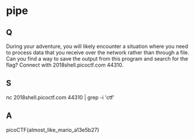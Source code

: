 
# pipe

## Q

During your adventure, you will likely encounter a situation where you need to process data that you receive over the network rather than through a file. Can you find a way to save the output from this program and search for the flag? Connect with 2018shell.picoctf.com 44310.

## S

nc 2018shell.picoctf.com 44310 | grep -i 'ctf'

## A

picoCTF{almost_like_mario_a13e5b27}


